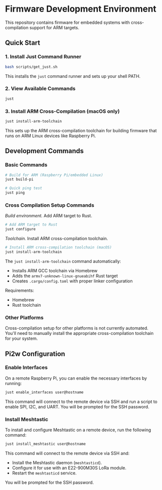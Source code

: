 # Firmware Development Environment

This repository contains firmware for embedded systems with cross-compilation support for ARM targets.

## Quick Start

### 1. Install Just Command Runner

```bash
bash scripts/get_just.sh
```

This installs the `just` command runner and sets up your shell PATH.

### 2. View Available Commands

```bash
just
```

### 3. Install ARM Cross-Compilation (macOS only)

```bash
just install-arm-toolchain
```

This sets up the ARM cross-compilation toolchain for building firmware that runs on ARM Linux devices like Raspberry Pi.

## Development Commands

### Basic Commands

```bash
# Build for ARM (Raspberry Pi/embedded Linux)
just build-pi

# Quick ping test
just ping
```

### Cross Compilation Setup Commands

*Build environment.* Add ARM target to Rust.
```bash
# Add ARM target to Rust
just configure
```

*Toolchain.* Install ARM cross-compilation toolchain.
```bash
# Install ARM cross-compilation toolchain (macOS)
just install-arm-toolchain
```


The `just install-arm-toolchain` command automatically:
- Installs ARM GCC toolchain via Homebrew
- Adds the `armv7-unknown-linux-gnueabihf` Rust target
- Creates `.cargo/config.toml` with proper linker configuration

Requirements:
- Homebrew
- Rust toolchain

### Other Platforms

Cross-compilation setup for other platforms is not currently automated. You'll need to manually install the appropriate cross-compilation toolchain for your system.


## Pi2w Configuration

### Enable Interfaces

On a remote Raspberry Pi, you can enable the necessary interfaces by running:

```bash
just enable_interfaces user@hostname
```

This command will connect to the remote device via SSH and run a script to enable SPI, I2C, and UART. You will be prompted for the SSH password.

### Install Meshtastic

To install and configure Meshtastic on a remote device, run the following command:

```bash
just install_meshtastic user@hostname
```

This command will connect to the remote device via SSH and:
- Install the Meshtastic daemon (`meshtasticd`).
- Configure it for use with an E22-900M30S LoRa module.
- Restart the `meshtasticd` service.

You will be prompted for the SSH password.
